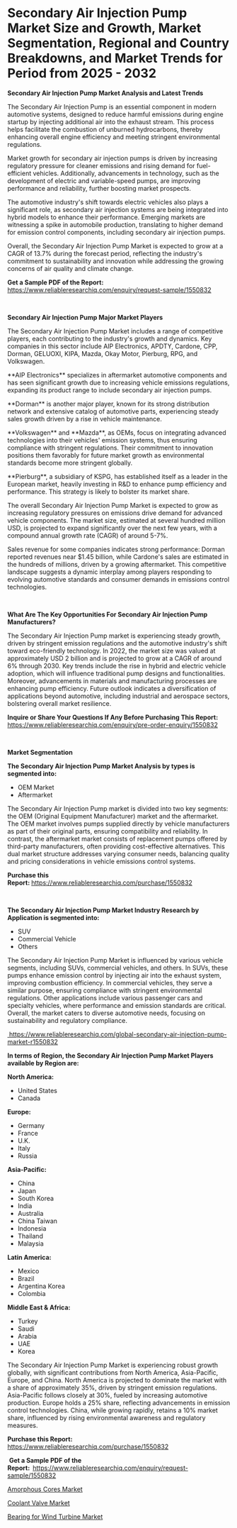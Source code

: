 <p><h1>Secondary Air Injection Pump Market Size and Growth, Market Segmentation, Regional and Country Breakdowns, and Market Trends for Period from 2025 -  2032</h1></p><p><strong>Secondary Air Injection Pump Market Analysis and Latest Trends</strong></p>
<p><p>The Secondary Air Injection Pump is an essential component in modern automotive systems, designed to reduce harmful emissions during engine startup by injecting additional air into the exhaust stream. This process helps facilitate the combustion of unburned hydrocarbons, thereby enhancing overall engine efficiency and meeting stringent environmental regulations.</p><p>Market growth for secondary air injection pumps is driven by increasing regulatory pressure for cleaner emissions and rising demand for fuel-efficient vehicles. Additionally, advancements in technology, such as the development of electric and variable-speed pumps, are improving performance and reliability, further boosting market prospects.</p><p>The automotive industry's shift towards electric vehicles also plays a significant role, as secondary air injection systems are being integrated into hybrid models to enhance their performance. Emerging markets are witnessing a spike in automobile production, translating to higher demand for emission control components, including secondary air injection pumps. </p><p>Overall, the Secondary Air Injection Pump Market is expected to grow at a CAGR of 13.7% during the forecast period, reflecting the industry's commitment to sustainability and innovation while addressing the growing concerns of air quality and climate change.</p></p>
<p><strong>Get a Sample PDF of the Report:&nbsp;</strong> <a href="https://www.reliableresearchiq.com/enquiry/request-sample/1550832?utm_campaign=1144&utm_medium=2&utm_source=Github&utm_content=ia&utm_term=16022025&utm_id=secondary-air-injection-pump">https://www.reliableresearchiq.com/enquiry/request-sample/1550832</a></p>
<p>&nbsp;</p>
<p><strong>Secondary Air Injection Pump Major Market Players</strong></p>
<p><p>The Secondary Air Injection Pump Market includes a range of competitive players, each contributing to the industry's growth and dynamics. Key companies in this sector include AIP Electronics, APDTY, Cardone, CPP, Dorman, GELUOXI, KIPA, Mazda, Okay Motor, Pierburg, RPG, and Volkswagen.</p><p>**AIP Electronics** specializes in aftermarket automotive components and has seen significant growth due to increasing vehicle emissions regulations, expanding its product range to include secondary air injection pumps. </p><p>**Dorman** is another major player, known for its strong distribution network and extensive catalog of automotive parts, experiencing steady sales growth driven by a rise in vehicle maintenance.</p><p>**Volkswagen** and **Mazda**, as OEMs, focus on integrating advanced technologies into their vehicles' emission systems, thus ensuring compliance with stringent regulations. Their commitment to innovation positions them favorably for future market growth as environmental standards become more stringent globally.</p><p>**Pierburg**, a subsidiary of KSPG, has established itself as a leader in the European market, heavily investing in R&D to enhance pump efficiency and performance. This strategy is likely to bolster its market share.</p><p>The overall Secondary Air Injection Pump Market is expected to grow as increasing regulatory pressures on emissions drive demand for advanced vehicle components. The market size, estimated at several hundred million USD, is projected to expand significantly over the next few years, with a compound annual growth rate (CAGR) of around 5-7%.</p><p>Sales revenue for some companies indicates strong performance: Dorman reported revenues near $1.45 billion, while Cardone's sales are estimated in the hundreds of millions, driven by a growing aftermarket. This competitive landscape suggests a dynamic interplay among players responding to evolving automotive standards and consumer demands in emissions control technologies.</p></p>
<p>&nbsp;</p>
<p><strong>What Are The Key Opportunities For Secondary Air Injection Pump Manufacturers?</strong></p>
<p><p>The Secondary Air Injection Pump market is experiencing steady growth, driven by stringent emission regulations and the automotive industry's shift toward eco-friendly technology. In 2022, the market size was valued at approximately USD 2 billion and is projected to grow at a CAGR of around 6% through 2030. Key trends include the rise in hybrid and electric vehicle adoption, which will influence traditional pump designs and functionalities. Moreover, advancements in materials and manufacturing processes are enhancing pump efficiency. Future outlook indicates a diversification of applications beyond automotive, including industrial and aerospace sectors, bolstering overall market resilience.</p></p>
<p><strong>Inquire or Share Your Questions If Any Before Purchasing This Report:</strong> <a href="https://www.reliableresearchiq.com/enquiry/pre-order-enquiry/1550832?utm_campaign=1144&utm_medium=2&utm_source=Github&utm_content=ia&utm_term=16022025&utm_id=secondary-air-injection-pump">https://www.reliableresearchiq.com/enquiry/pre-order-enquiry/1550832</a></p>
<p>&nbsp;</p>
<p><strong>Market Segmentation</strong></p>
<p><strong>The Secondary Air Injection Pump Market Analysis by types is segmented into:</strong></p>
<p><ul><li>OEM Market</li><li>Aftermarket</li></ul></p>
<p><p>The Secondary Air Injection Pump market is divided into two key segments: the OEM (Original Equipment Manufacturer) market and the aftermarket. The OEM market involves pumps supplied directly by vehicle manufacturers as part of their original parts, ensuring compatibility and reliability. In contrast, the aftermarket market consists of replacement pumps offered by third-party manufacturers, often providing cost-effective alternatives. This dual market structure addresses varying consumer needs, balancing quality and pricing considerations in vehicle emissions control systems.</p></p>
<p><strong>Purchase this Report:&nbsp;</strong><a href="https://www.reliableresearchiq.com/purchase/1550832?utm_campaign=1144&utm_medium=2&utm_source=Github&utm_content=ia&utm_term=16022025&utm_id=secondary-air-injection-pump">https://www.reliableresearchiq.com/purchase/1550832</a></p>
<p>&nbsp;</p>
<p><strong>The Secondary Air Injection Pump Market Industry Research by Application is segmented into:</strong></p>
<p><ul><li>SUV</li><li>Commercial Vehicle</li><li>Others</li></ul></p>
<p><p>The Secondary Air Injection Pump Market is influenced by various vehicle segments, including SUVs, commercial vehicles, and others. In SUVs, these pumps enhance emission control by injecting air into the exhaust system, improving combustion efficiency. In commercial vehicles, they serve a similar purpose, ensuring compliance with stringent environmental regulations. Other applications include various passenger cars and specialty vehicles, where performance and emission standards are critical. Overall, the market caters to diverse automotive needs, focusing on sustainability and regulatory compliance.</p></p>
<p><a href="https://www.reliableresearchiq.com/global-secondary-air-injection-pump-market-r1550832?utm_campaign=1144&utm_medium=2&utm_source=Github&utm_content=ia&utm_term=16022025&utm_id=secondary-air-injection-pump">&nbsp;https://www.reliableresearchiq.com/global-secondary-air-injection-pump-market-r1550832</a></p>
<p><strong>In terms of Region, the Secondary Air Injection Pump Market Players available by Region are:</strong></p>
<p>
    <p> <strong> North America: </strong>
        <ul>
            <li>United States</li>
            <li>Canada</li>
        </ul>
        </p> 
    <p> <strong> Europe: </strong>
        <ul>
            <li>Germany</li>
            <li>France</li>
            <li>U.K.</li>
            <li>Italy</li>
            <li>Russia</li>
        </ul>
        </p> 
    <p> <strong> Asia-Pacific: </strong>
        <ul>
            <li>China</li>
            <li>Japan</li>
            <li>South Korea</li>
            <li>India</li>
            <li>Australia</li>
            <li>China Taiwan</li>
            <li>Indonesia</li>
            <li>Thailand</li>
            <li>Malaysia</li>
        </ul>
        </p> 
    <p> <strong> Latin America: </strong>
        <ul>
            <li>Mexico</li>
            <li>Brazil</li>
            <li>Argentina Korea</li>
            <li>Colombia</li>
        </ul>
        </p> 
    <p> <strong> Middle East & Africa: </strong>
        <ul>
            <li>Turkey</li>
            <li>Saudi</li>
            <li>Arabia</li>
            <li>UAE</li>
            <li>Korea</li>
        </ul>
    </p>
    </p>
<p><p>The Secondary Air Injection Pump Market is experiencing robust growth globally, with significant contributions from North America, Asia-Pacific, Europe, and China. North America is projected to dominate the market with a share of approximately 35%, driven by stringent emission regulations. Asia-Pacific follows closely at 30%, fueled by increasing automotive production. Europe holds a 25% share, reflecting advancements in emission control technologies. China, while growing rapidly, retains a 10% market share, influenced by rising environmental awareness and regulatory measures.</p></p>
<p><strong>Purchase this Report: </strong><a href="https://www.reliableresearchiq.com/purchase/1550832?utm_campaign=1144&utm_medium=2&utm_source=Github&utm_content=ia&utm_term=16022025&utm_id=secondary-air-injection-pump">https://www.reliableresearchiq.com/purchase/1550832</a></p>
<p>&nbsp;<strong>Get a Sample PDF of the Report:&nbsp;&nbsp;</strong><a href="https://www.reliableresearchiq.com/enquiry/request-sample/1550832?utm_campaign=1144&utm_medium=2&utm_source=Github&utm_content=ia&utm_term=16022025&utm_id=secondary-air-injection-pump">https://www.reliableresearchiq.com/enquiry/request-sample/1550832</a></p>
<p><strong></strong></p>
<p><p><a href="https://github.com/mateyappiazo/Market-Research-Report-List-1/blob/main/amorphous-cores-market.md?utm_campaign=1144&utm_medium=2&utm_source=Github&utm_content=ia&utm_term=16022025&utm_id=secondary-air-injection-pump">Amorphous Cores Market</a></p><p><a href="https://github.com/gunbybeahmg1/Market-Research-Report-List-1/blob/main/coolant-valve-market.md?utm_campaign=1144&utm_medium=2&utm_source=Github&utm_content=ia&utm_term=16022025&utm_id=secondary-air-injection-pump">Coolant Valve Market</a></p><p><a href="https://github.com/aoiniyaloz/Market-Research-Report-List-1/blob/main/bearing-for-wind-turbine-market.md?utm_campaign=1144&utm_medium=2&utm_source=Github&utm_content=ia&utm_term=16022025&utm_id=secondary-air-injection-pump">Bearing for Wind Turbine Market</a></p></p>